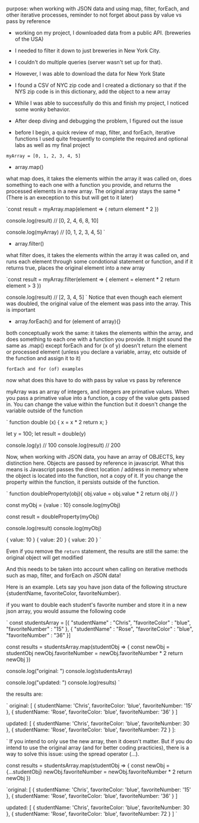 
purpose: when working with JSON data and using map, filter, forEach, and other iterative processes, reminder to not forget about pass by value vs pass by reference


- working on my project, I downloaded data from a public API. (breweries of the USA)
- I needed to filter it down to just breweries in New York City.
- I couldn't do multiple queries (server wasn't set up for that).
- However, I was able to download the data for New York State 
- I found a CSV of NYC zip code and I created a dictionary so that if the NYS zip code is in this dictionary, add the object to a new array
- While I was able to successfully do this and finish my project, I noticed some wonky behavior.
- After deep diving and debugging the problem, I figured out the issue

- before I begin, a quick review of map, filter, and forEach, iterative functions I used quite frequently to complete the required and optional labs as well as my final project

`myArray = [0, 1, 2, 3, 4, 5]`

- array.map()

what map does, it takes the elements within the array it was called on, does something to each one with a function you provide, and returns the processed elements in a new array. The original array stays the same * (There is an exeception to this but will get to it later)

`const result = myArray.map(element => {
    return element * 2
})

console.log(result)
// [0, 2, 4, 6, 8, 10]

console.log(myArray)
// [0, 1, 2, 3, 4, 5]
`

- array.filter()

what filter does, it takes the elements within the array it was called on, and runs each element through some condotional statement or function, and if it returns true, places the original element into a new array

`const result = myArray.filter(element => {
    element = element * 2
    return element > 3
})

console.log(result)
// [2, 3, 4, 5]
`
Notice that even though each element was doubled, the original value of the element was pass into the array. This is important

- array.forEach() and for (element of array){}

both conceptually work the same: it takes the elements within the array, and does something to each one with a function you provide. It might sound the same as .map() except forEach and for (x of y) doesn't return the element or processed element (unless you declare a variable, array, etc outside of the function and assign it to it)

`
forEach and for (of) examples
`

now what does this have to do with pass by value vs pass by reference

myArray was an array of integers, and integers are primative values. When you pass a primative value into a function, a copy of the value gets passed in. You can change the value within the function but it doesn't change the variable outside of the function

` function double (x) {
    x = x * 2
    return x;
}

let y = 100; 
let result = double(y)

console.log(y) // 100
console.log(result) // 200

Now, when working with JSON data, you have an array of OBJECTS, key distinction here. Objects are passed by reference in javascript. What this means is Javascript passes the direct location / address in memory where the object is located into the function, not a copy of it. If you change the property within the function, it persists outside of the function.

` function doubleProperty(obj){
    obj.value = obj.value * 2
    return obj // 
}

const myObj = {value : 10}
console.log(myObj)

const result = doubleProperty(myObj)

console.log(result)
console.log(myObj)

{ value: 10 }
{ value: 20 }
{ value: 20 }
`

Even if you remove the `return` statement, the results are still the same: the original object will get modified


And this needs to be taken into account when calling on iterative methods such as map, filter, and forEach on JSON data!

Here is an example. Lets say you have json data of the following structure {studentName, favoriteColor, favoriteNumber}.

if you want to double each student's favorite number and store it in a new json array, you would assume the following code

` 
const studentsArray = [{
    "studentName" : "Chris",
    "favoriteColor" : "blue",
    "favoriteNumber" : "15" 
    },
    {
    "studentName" : "Rose",
    "favoriteColor" : "blue",
    "favoriteNumber" : "36" 
    }]


const results = studentsArray.map(studentObj => {
    const newObj = studentObj
    newObj.favoriteNumber = newObj.favoriteNumber * 2
    return newObj
})

console.log("original: ")
console.log(studentsArray)

console.log("updated: ")
console.log(results)
`

the results are:

`
original: 
[
  { studentName: 'Chris', favoriteColor: 'blue', favoriteNumber: '15' },
  { studentName: 'Rose', favoriteColor: 'blue', favoriteNumber: '36' }
]

updated: 
[
  { studentName: 'Chris', favoriteColor: 'blue', favoriteNumber: 30 },
  { studentName: 'Rose', favoriteColor: 'blue', favoriteNumber: 72 }
]:

`
If you intend to only use the new array, then it doesn't matter. But if you do intend to use the original array (and for better coding practicies), there is a way to solve this issue: using the spread operator (...). 


const results = studentsArray.map(studentObj => {
    const newObj = {...studentObj}
    newObj.favoriteNumber = newObj.favoriteNumber * 2
    return newObj
})

`original: 
[
  { studentName: 'Chris', favoriteColor: 'blue', favoriteNumber: '15' },
  { studentName: 'Rose', favoriteColor: 'blue', favoriteNumber: '36' }
]

updated: 
[
  { studentName: 'Chris', favoriteColor: 'blue', favoriteNumber: 30 },
  { studentName: 'Rose', favoriteColor: 'blue', favoriteNumber: 72 }
]
`


